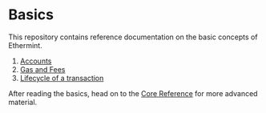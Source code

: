 <!--
order: false
parent:
  order: 3
-->

# Basics

This repository contains reference documentation on the basic concepts of Ethermint.

1. [Accounts](accounts.md)
2. [Gas and Fees](gas.md)
3. [Lifecycle of a transaction](transactions.md)
<!-- 4. [Photon](./photon.md)
5. [JSON-RPC Server](./json_rpc.md) 
ala ma kota -->

After reading the basics, head on to the [Core Reference](../../core/README.md) for more advanced material.
